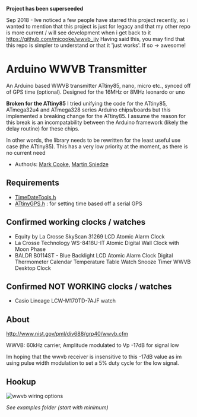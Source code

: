 **Project has been superseeded**

Sep 2018 - Ive noticed a few people have starred this project recently, so i wanted to mention that this project is just for legacy and that my other repo is more current / will see development when i get back to it https://github.com/micooke/wwvb_jjy
Having said this, you may find that this repo is simpler to understand or that it 'just works'. If so -> awesome!

# Arduino WWVB Transmitter
An Arduino based WWVB transmitter ATtiny85, nano, micro etc., synced off of GPS time (optional).
Designed for the 16MHz or 8MHz leonardo or uno

**Broken for the ATtiny85**
I tried unifying the code for the ATtiny85, ATmega32u4 and ATmega328 series Arduino chips/boards but this implemented a breaking change for the ATtiny85.
I assume the reason for this break is an incompatability between the Arduino framework (likely the delay routine) for these chips.

In other words, the library needs to be rewritten for the least useful use case (the ATtiny85). This has a very low priority at the moment, as there is no current need

* Author/s: [Mark Cooke](https://www.github.com/micooke), [Martin Sniedze](https://www.github.com/mr-sneezy)

## Requirements
* [TimeDateTools.h](https://github.com/micooke/ATtinyGPS/TimeDateTools.h)
* [ATtinyGPS.h](https://github.com/micooke/ATtinyGPS/ATtinyGPS.h) : for setting time based off a serial GPS

## Confirmed working clocks / watches 
* Equity by La Crosse SkyScan 31269 LCD Atomic Alarm Clock
* La Crosse Technology WS-8418U-IT Atomic Digital Wall Clock with Moon Phase
* BALDR B0114ST - Blue Backlight LCD Atomic Alarm Clock Digital Thermometer Calendar Temperature Table Watch Snooze Timer WWVB Desktop Clock

## Confirmed NOT WORKING clocks / watches
* Casio Lineage LCW-M170TD-7AJF watch

## About
http://www.nist.gov/pml/div688/grp40/wwvb.cfm

WWVB: 60kHz carrier, Amplitude modulated to Vp -17dB for signal low

Im hoping that the wwvb receiver is insensitive to this -17dB value as im using pulse width modulation 
to set a 5% duty cycle for the low signal.

## Hookup

![wwvb wiring options](wwvb_bb.png?raw=true)

*See examples folder (start with minimum)*
